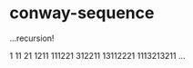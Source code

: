 conway-sequence
===============

...recursion!

1
11
21
1211
111221
312211
13112221
1113213211
...
 
